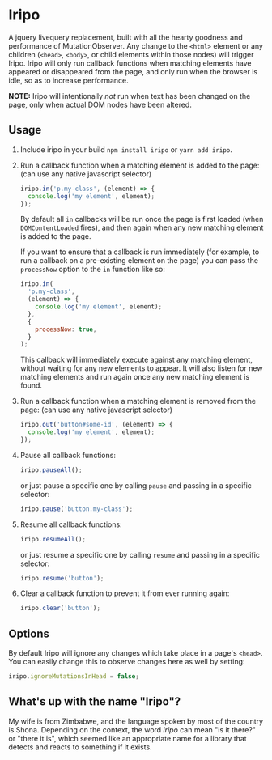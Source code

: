 # Iripo

A jquery livequery replacement, built with all the hearty goodness and performance of MutationObserver. Any change to the `<html>` element or any children (`<head>`, `<body>`, or child elements within those nodes) will trigger Iripo. Iripo will only run callback functions when matching elements have appeared or disappeared from the page, and only run when the browser is idle, so as to increase performance.

**NOTE:** Iripo will intentionally _not_ run when text has been changed on the page, only when actual DOM nodes have been altered.

## Usage

1. Include iripo in your build `npm install iripo` or `yarn add iripo`.

2. Run a callback function when a matching element is added to the page: (can use any native javascript selector)

   ```javascript
   iripo.in('p.my-class', (element) => {
     console.log('my element', element);
   });
   ```

   By default all `in` callbacks will be run once the page is first loaded (when `DOMContentLoaded` fires), and then again when any new matching element is added to the page.

   If you want to ensure that a callback is run immediately (for example, to run a callback on a pre-existing element on the page) you can pass the `processNow` option to the `in` function like so:

   ```javascript
   iripo.in(
     'p.my-class',
     (element) => {
       console.log('my element', element);
     },
     {
       processNow: true,
     }
   );
   ```

   This callback will immediately execute against any matching element, without waiting for any new elements to appear. It will also listen for new matching elements and run again once any new matching element is found.

3. Run a callback function when a matching element is removed from the page: (can use any native javascript selector)

   ```javascript
   iripo.out('button#some-id', (element) => {
     console.log('my element', element);
   });
   ```

4. Pause all callback functions:

   ```javascript
   iripo.pauseAll();
   ```

   or just pause a specific one by calling `pause` and passing in a specific selector:

   ```javascript
   iripo.pause('button.my-class');
   ```

5. Resume all callback functions:

   ```javascript
   iripo.resumeAll();
   ```

   or just resume a specific one by calling `resume` and passing in a specific selector:

   ```javascript
   iripo.resume('button');
   ```

6. Clear a callback function to prevent it from ever running again:

   ```javascript
   iripo.clear('button');
   ```

## Options

By default Iripo will ignore any changes which take place in a page's `<head>`. You can easily change this to observe changes here as well by setting:

```javascript
iripo.ignoreMutationsInHead = false;
```

## What's up with the name "Iripo"?

My wife is from Zimbabwe, and the language spoken by most of the country is Shona. Depending on the context, the word _iripo_ can mean "is it there?" or "there it is", which seemed like an appropriate name for a library that detects and reacts to something if it exists.
